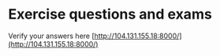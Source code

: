 # Exercise questions and exams

Verify your answers here [http://104.131.155.18:8000/](http://104.131.155.18:8000/)
